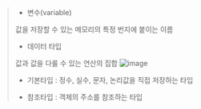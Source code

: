 > - 변수(variable)
>
> 값을 저장할 수 있는 메모리의 특정 번지에 붙이는 이름
>
> - 데이터 타입
>
> 값과 값을 다룰 수 있는 연산의 집합
> ![image](https://github.com/lbk00/study_record/assets/99525751/f6caf2c7-f8c2-4c44-b5a7-c00183c09478)
> - 기본타입 : 정수, 실수, 문자, 논리값을 직접 저장하는 타입
>
> - 참조타입 :  객체의 주소를 참조하는 타입
